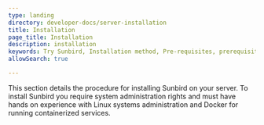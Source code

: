 ```yaml
---
type: landing
directory: developer-docs/server-installation
title: Installation 
page_title: Installation
description: installation 
keywords: Try Sunbird, Installation method, Pre-requisites, prerequisites, Sandbox, Deployment, Install
allowSearch: true

---
```


This section details the procedure for installing Sunbird on your server. To install Sunbird you require system administration rights and must have hands on experience with Linux systems administration and Docker for running containerized services.